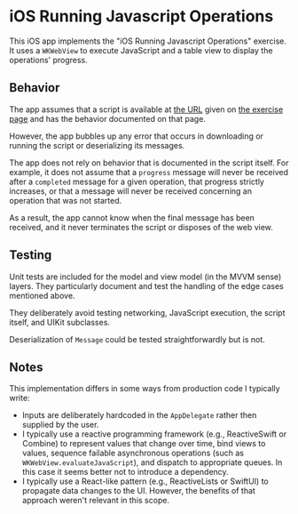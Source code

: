 # iOS Running Javascript Operations

This iOS app implements the "iOS Running Javascript Operations" exercise. It uses a `WKWebView` to execute JavaScript and a table view to display the operations' progress.

## Behavior

The app assumes that a script is available at [the URL](https://jumboassetsv1.blob.core.windows.net/publicfiles/interview_bundle.js) given on [the exercise page](https://join.jumboprivacy.com/20191218ios.html) and has the behavior documented on that page.

However, the app bubbles up any error that occurs in downloading or running the script or deserializing its messages.

The app does not rely on behavior that is documented in the script itself. For example, it does not assume that a `progress` message will never be received after a `completed` message for a given operation, that progress strictly increases, or that a message will never be received concerning an operation that was not started. 

As a result, the app cannot know when the final message has been received, and it never terminates the script or disposes of the web view.

## Testing

Unit tests are included for the model and view model (in the MVVM sense) layers. They particularly document and test the handling of the edge cases mentioned above.

They deliberately avoid testing networking, JavaScript execution, the script itself, and UIKit subclasses.

Deserialization of `Message` could be tested straightforwardly but is not.

## Notes

This implementation differs in some ways from production code I typically write:

* Inputs are deliberately hardcoded in the `AppDelegate` rather then supplied by the user.
* I typically use a reactive programming framework (e.g., ReactiveSwift or Combine) to represent values that change over time, bind views to values, sequence failable asynchronous operations (such as `WKWebView.evaluateJavaScript`), and dispatch to appropriate queues. In this case it seems better not to introduce a dependency.
* I typically use a React-like pattern (e.g., ReactiveLists or SwiftUI) to propagate data changes to the UI. However, the benefits of that approach weren't relevant in this scope.
